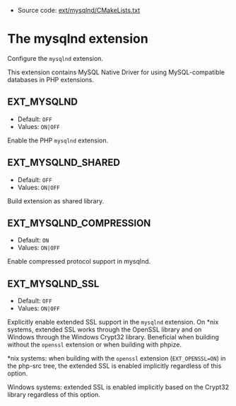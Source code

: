 <!-- This is auto-generated file. -->
* Source code: [ext/mysqlnd/CMakeLists.txt](https://github.com/petk/php-build-system/blob/master/cmake/ext/mysqlnd/CMakeLists.txt)

# The mysqlnd extension

Configure the `mysqlnd` extension.

This extension contains MySQL Native Driver for using MySQL-compatible databases
in PHP extensions.

## EXT_MYSQLND

* Default: `OFF`
* Values: `ON|OFF`

Enable the PHP `mysqlnd` extension.

## EXT_MYSQLND_SHARED

* Default: `OFF`
* Values: `ON|OFF`

Build extension as shared library.

## EXT_MYSQLND_COMPRESSION

* Default: `ON`
* Values: `ON|OFF`

Enable compressed protocol support in mysqlnd.

## EXT_MYSQLND_SSL

* Default: `OFF`
* Values: `ON|OFF`

Explicitly enable extended SSL support in the `mysqlnd` extension. On \*nix
systems, extended SSL works through the OpenSSL library and on Windows through
the Windows Crypt32 library. Beneficial when building without the `openssl`
extension or when building with phpize.

\*nix systems: when building with the `openssl` extension (`EXT_OPENSSL=ON`)
in the php-src tree, the extended SSL is enabled implicitly regardless of this
option.

Windows systems: extended SSL is enabled implicitly based on the Crypt32
library regardless of this option.
